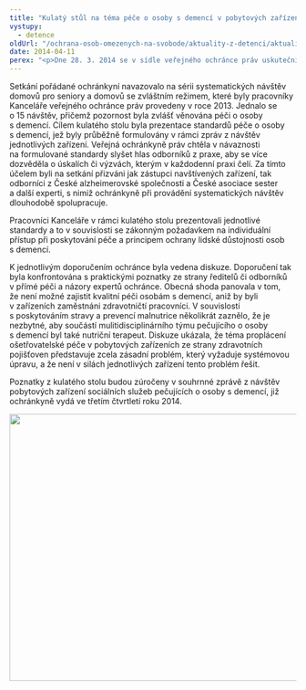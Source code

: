 ```yaml
---
title: "Kulatý stůl na téma péče o osoby s demencí v pobytových zařízeních sociálních služeb"
vystupy:
  - detence
oldUrl: "/ochrana-osob-omezenych-na-svobode/aktuality-z-detenci/aktuality-z-detenci-2014/kulaty-stul-na-tema-pece-o-osoby-s-demenci-v-pobytovych-zarizenich-socialnich-sluzeb/"
date: 2014-04-11
perex: "<p>Dne 28. 3. 2014 se v sídle veřejného ochránce práv uskutečnil kulatý stůl na téma „Doporučení ke zvýšení standardu péče o seniory v pobytových zařízeních sociálních služeb“.</p>"
---
```


<!-- imported from the old website -->

<p>Setkání pořádané ochránkyní navazovalo na sérii systematických návštěv domovů pro seniory a domovů se zvláštním režimem, které byly pracovníky Kanceláře veřejného ochránce práv provedeny v roce 2013. Jednalo se o 15 návštěv, přičemž pozornost byla zvlášť věnována péči o osoby s demencí. Cílem kulatého stolu byla prezentace standardů péče o osoby s demencí, jež byly průběžně formulovány v rámci zpráv z návštěv jednotlivých zařízení. Veřejná ochránkyně práv chtěla v návaznosti na formulované standardy slyšet hlas odborníků z praxe, aby se více dozvěděla o úskalích či výzvách, kterým v každodenní praxi čelí. Za tímto účelem byli na setkání přizváni jak zástupci navštívených zařízení, tak odborníci z České alzheimerovské společnosti a České asociace sester a další experti, s nimiž ochránkyně při provádění systematických návštěv dlouhodobě spolupracuje. </p><p>Pracovníci Kanceláře v rámci kulatého stolu prezentovali jednotlivé standardy a to v souvislosti se zákonným požadavkem na individuální přístup při poskytování péče a principem ochrany lidské důstojnosti osob s demencí. </p><p>K jednotlivým doporučením ochránce byla vedena diskuze. Doporučení tak byla konfrontována s praktickými poznatky ze strany ředitelů či odborníků v přímé péči a názory expertů ochránce. Obecná shoda panovala v tom, že není možné zajistit kvalitní péči osobám s demencí, aniž by byli v zařízeních zaměstnáni zdravotničtí pracovníci. V souvislosti s poskytováním stravy a prevencí malnutrice několikrát zaznělo, že je nezbytné, aby součástí mulitidisciplinárního týmu pečujícího o osoby s demencí byl také nutriční terapeut. Diskuze ukázala, že téma proplácení ošetřovatelské péče v pobytových zařízeních ze strany zdravotních pojišťoven představuje zcela zásadní problém, který vyžaduje systémovou úpravu, a že není v silách jednotlivých zařízení tento problém řešit. </p><p>Poznatky z kulatého stolu budou zúročeny v souhrnné zprávě z návštěv pobytových zařízení sociálních služeb pečujících o osoby s demencí, již ochránkyně vydá ve třetím čtvrtletí roku 2014.</p><p><img src="/uploads-import/uploads/RTEmagicC_03_28_Pece-o-osoby-s-demenci.JPG.JPG" height="468" width="624" alt="" /></p>
